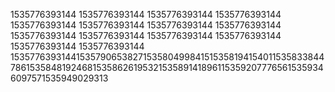 1535776393144
1535776393144
1535776393144
1535776393144
1535776393144
1535776393144
1535776393144
1535776393144
1535776393144
1535776393144
1535776393144
1535776393144
1535776393144
1535776393144
15357763931441535790653827153580499841515358194154011535833844786153584819246815358626195321535891418961153592077765615359346097571535949029313